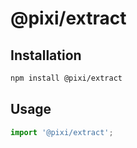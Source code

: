 # @pixi/extract

## Installation

```bash
npm install @pixi/extract
```

## Usage

```js
import '@pixi/extract';
```
